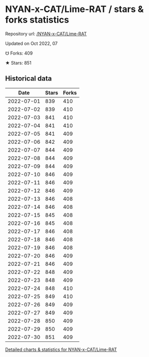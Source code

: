 # NYAN-x-CAT/Lime-RAT / stars & forks statistics

Repository url: [/NYAN-x-CAT/Lime-RAT](https://github.com/NYAN-x-CAT/Lime-RAT)

Updated on Oct 2022, 07

☋ Forks: 409

★ Stars: 851

## Historical data
| Date | Stars | Forks |
|------|-------|-------|
| 2022-07-01 | 839 | 410 | 
| 2022-07-02 | 839 | 410 | 
| 2022-07-03 | 841 | 410 | 
| 2022-07-04 | 841 | 410 | 
| 2022-07-05 | 841 | 409 | 
| 2022-07-06 | 842 | 409 | 
| 2022-07-07 | 844 | 409 | 
| 2022-07-08 | 844 | 409 | 
| 2022-07-09 | 844 | 409 | 
| 2022-07-10 | 846 | 409 | 
| 2022-07-11 | 846 | 409 | 
| 2022-07-12 | 846 | 409 | 
| 2022-07-13 | 846 | 408 | 
| 2022-07-14 | 846 | 408 | 
| 2022-07-15 | 845 | 408 | 
| 2022-07-16 | 845 | 408 | 
| 2022-07-17 | 846 | 408 | 
| 2022-07-18 | 846 | 408 | 
| 2022-07-19 | 846 | 408 | 
| 2022-07-20 | 846 | 409 | 
| 2022-07-21 | 846 | 409 | 
| 2022-07-22 | 848 | 409 | 
| 2022-07-23 | 848 | 409 | 
| 2022-07-24 | 848 | 410 | 
| 2022-07-25 | 849 | 410 | 
| 2022-07-26 | 849 | 409 | 
| 2022-07-27 | 849 | 409 | 
| 2022-07-28 | 850 | 409 | 
| 2022-07-29 | 850 | 409 | 
| 2022-07-30 | 851 | 409 | 


[Detailed charts & statistics for NYAN-x-CAT/Lime-RAT](https://reviewgithub.com/rep/NYAN-x-CAT/Lime-RAT)
